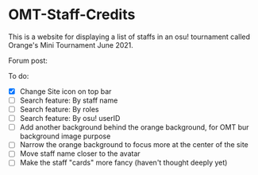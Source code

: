 # OMT-Staff-Credits

This is a website for displaying a list of staffs in an osu! tournament called Orange's Mini Tournament June 2021.

Forum post:

To do:
- [x] Change Site icon on top bar
- [ ] Search feature: By staff name
- [ ] Search feature: By roles
- [ ] Search feature: By osu! userID
- [ ] Add another background behind the orange background, for OMT bur background image purpose
- [ ] Narrow the orange background to focus more at the center of the site
- [ ] Move staff name closer to the avatar
- [ ] Make the staff "cards" more fancy (haven't thought deeply yet)
